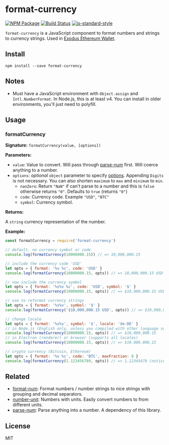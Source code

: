 format-currency
===============

[![NPM Package](https://img.shields.io/npm/v/format-currency.svg?style=flat-square)](https://www.npmjs.org/package/format-currency)
[![Build Status](https://img.shields.io/travis/ExodusMovement/format-currency.svg?branch=master&style=flat-square)](https://travis-ci.org/ExodusMovement/format-currency)
[![js-standard-style](https://img.shields.io/badge/code%20style-standard-brightgreen.svg)](http://standardjs.com/)

`format-currency` is a JavaScript component to format numbers and strings to currency strings. Used in [Exodus Ethereum Wallet](http://www.exodus.io/).


Install
-------

    npm install --save format-currency


Notes
-----

- Must have a JavaScript environment with `Object.assign` and `Intl.NumberFormat`.
In Node.js, this is at least v4. You can install in older environments, you'll just
need to polyfill.


Usage
-----

### formatCurrency

**Signature:** `formatCurrency(value, [options])`

**Parameters:**

- `value`: Value to convert. Will pass through [parse-num](https://github.com/ExodusMovement/parse-num) first.
Will coerce anything to a number.
- `options`: *optional* `object` parameter to specify [options](https://developer.mozilla.org/en-US/docs/Web/JavaScript/Reference/Global_Objects/NumberFormat).
Appending `Digits` is not necessary. You can also shorten `maximum` to `max` and `minimum` to `min`.
  - `nanZero`: Return `"NaN"` if can't parse to a number and this is `false` otherwise returns `"0"`. Defaults to `true` (returns `"0"`)
  - `code`: Currency code. Example `"USD"`, `"BTC"`
  - `symbol`: Currency symbol.

**Returns:**

A `string` currency representation of the number.

**Example:**

```js
const formatCurrency = require('format-currency')

// default, no currency symbol or code
console.log(formatCurrency(10000000.15)) // => 10,000,000.15

// include the currency code 'USD'
let opts = { format: '%v %c', code: 'USD' }
console.log(formatCurrency(10000000.15, opts)) // => 10,000,000.15 USD

// now include the currency symbol
let opts = { format: '%s%v %c', code: 'USD', symbol: '$' }
console.log(formatCurrency(10000000.15, opts)) // => $10,000,000.15 USD

// use to reformat currency strings
let opts = { format: '%s%v', symbol: '$' }
console.log(formatCurrency('$10,000,000.15 USD', opts)) // => $10,000,000.15

// change locale
let opts = { format: '%s%v', symbol: '$', locale: 'de-DE' }
// in Node.js (English only, unless you compiled with other language support)
console.log(formatCurrency(10000000.15, opts)) // => $10,000,000.15
// in Electron (renderer) or browser (supports all locales)
console.log(formatCurrency(10000000.15, opts)) // => $10.000.000,15

// crypto currency (Bitcoin, Ethereum)
let opts = { format: '%v %c', code: 'BTC', maxFraction: 8 }
console.log(formatCurrency(1.123456789, opts)) // => 1.12345678 (notice only 8)
```

Related
-------
- [format-num](https://github.com/ExodusMovement/format-num): Format numbers / number strings to nice strings with grouping and decimal separators.
- [number-unit](https://github.com/ExodusMovement/number-unit): Numbers with units. Easily convert numbers to from different units.
- [parse-num](https://github.com/ExodusMovement/parse-num): Parse anything into a number. A dependency
of this library.


License
-------

MIT
